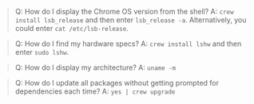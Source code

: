 > Q: How do I display the Chrome OS version from the shell?
> A: `crew install lsb_release` and then enter `lsb_release -a`.  Alternatively, you could enter `cat /etc/lsb-release`.

> Q: How do I find my hardware specs?
> A: `crew install lshw` and then enter `sudo lshw`.

> Q: How do I display my architecture?
> A: `uname -m`

> Q: How do I update all packages without getting prompted for dependencies each time?
> A: `yes | crew upgrade`
